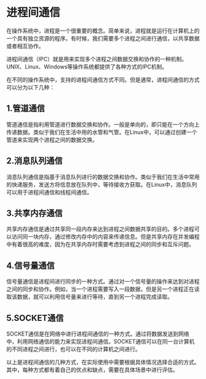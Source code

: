 # 进程间通信
在操作系统中，进程是一个很重要的概念。简单来说，进程就是运行在计算机上的一个具有独立资源的程序。有时候，我们需要多个进程之间进行通信，以共享数据或者相互协作。

进程间通信（IPC）就是用来实现多个进程之间数据交换和协作的一种机制。UNIX、Linux、Windows等操作系统都提供了各种方式的IPC机制。

在不同的操作系统中，支持的进程间通信方式不同。但是通常，进程间通信的方式可以分为以下几种：

## 1.管道通信
管道通信是指利用管道进行数据交换和协作。一般是单向的，即只能在一个方向上传递数据。类似于我们在生活中用的水管和气管。在Linux中，可以通过创建一个管道来实现两个进程之间的数据交换。

## 2.消息队列通信
消息队列通信是指基于消息队列进行的数据交换和协作。类似于我们在生活中常用的快递服务，发送方将信息放在队列中，等待接收方获取。在Linux中，消息队列可以用于进程间通信和线程间通信。

## 3.共享内存通信
共享内存通信是通过共享同一段内存来达到进程之间数据共享的目的。多个进程可以访问同一块内存，通过修改内存中的内容来传递信息。但是共享内存在并发编程中有着很高的难度，因为在共享内存时需要考虑到进程之间的同步和互斥问题。

## 4.信号量通信
信号量通信是进程间进行同步的一种方式。通过对一个信号量的操作来达到对进程之间的同步和协作。例如，当一个进程需要写入一段数据，但是另一个进程正在读取该数据，就可以利用信号量来进行等待，直到另一个进程完成读取。

## 5.SOCKET通信
SOCKET通信是在网络中进行进程间通信的一种方式。通过将数据发送到网络中，利用网络通信的能力来实现进程间通信。SOCKET通信可以在同一台计算机的不同进程之间进行，也可以在不同的计算机之间进行。

以上是进程间通信的几种方式，在实际使用中需要根据具体情况选择合适的方式。其中，每种方式都有着自己的优点和缺点，需要在具体场景中进行评估。